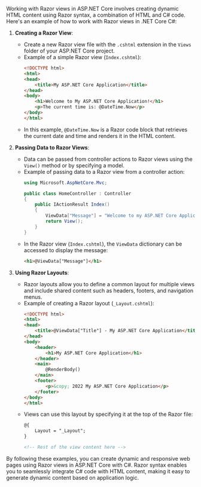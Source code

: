 Working with Razor views in ASP.NET Core involves creating dynamic HTML content using Razor syntax, a combination of HTML and C# code. Here's an example of how to work with Razor views in .NET Core C#:

1. **Creating a Razor View**:
   - Create a new Razor view file with the `.cshtml` extension in the `Views` folder of your ASP.NET Core project.
   - Example of a simple Razor view (`Index.cshtml`):
     ```html
     <!DOCTYPE html>
     <html>
     <head>
         <title>My ASP.NET Core Application</title>
     </head>
     <body>
         <h1>Welcome to My ASP.NET Core Application!</h1>
         <p>The current time is: @DateTime.Now</p>
     </body>
     </html>
     ```
   - In this example, `@DateTime.Now` is a Razor code block that retrieves the current date and time and renders it in the HTML content.

2. **Passing Data to Razor Views**:
   - Data can be passed from controller actions to Razor views using the `View()` method or by specifying a model.
   - Example of passing data to a Razor view from a controller action:
     ```csharp
     using Microsoft.AspNetCore.Mvc;

     public class HomeController : Controller
     {
         public IActionResult Index()
         {
             ViewData["Message"] = "Welcome to my ASP.NET Core Application!";
             return View();
         }
     }
     ```
   - In the Razor view (`Index.cshtml`), the `ViewData` dictionary can be accessed to display the message:
     ```html
     <h1>@ViewData["Message"]</h1>
     ```

3. **Using Razor Layouts**:
   - Razor layouts allow you to define a common layout for multiple views and include shared content such as headers, footers, and navigation menus.
   - Example of creating a Razor layout (`_Layout.cshtml`):
     ```html
     <!DOCTYPE html>
     <html>
     <head>
         <title>@ViewData["Title"] - My ASP.NET Core Application</title>
     </head>
     <body>
         <header>
             <h1>My ASP.NET Core Application</h1>
         </header>
         <main>
             @RenderBody()
         </main>
         <footer>
             <p>&copy; 2022 My ASP.NET Core Application</p>
         </footer>
     </body>
     </html>
     ```
   - Views can use this layout by specifying it at the top of the Razor file:
     ```html
     @{
         Layout = "_Layout";
     }

     <!-- Rest of the view content here -->
     ```

By following these examples, you can create dynamic and responsive web pages using Razor views in ASP.NET Core with C#. Razor syntax enables you to seamlessly integrate C# code with HTML content, making it easy to generate dynamic content based on application logic.